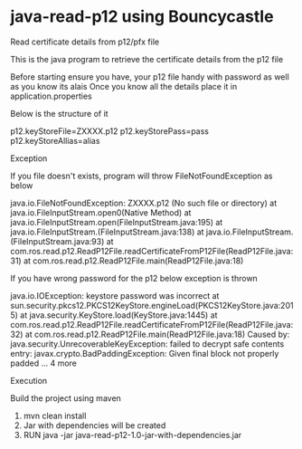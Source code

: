 # java-read-p12 using Bouncycastle
Read certificate details from p12/pfx file

This is the java program to retrieve the certificate details from the p12 file

Before starting ensure you have, your p12 file handy with password as well as you know its alais
Once you know all the details place it in application.properties

Below is the structure of it 

p12.keyStoreFile=ZXXXX.p12
p12.keyStorePass=pass
p12.keyStoreAllias=alias

Exception

If you file doesn't exists, program will throw FileNotFoundException as below

java.io.FileNotFoundException: ZXXXX.p12 (No such file or directory)
	at java.io.FileInputStream.open0(Native Method)
	at java.io.FileInputStream.open(FileInputStream.java:195)
	at java.io.FileInputStream.<init>(FileInputStream.java:138)
	at java.io.FileInputStream.<init>(FileInputStream.java:93)
	at com.ros.read.p12.ReadP12File.readCertificateFromP12File(ReadP12File.java:31)
	at com.ros.read.p12.ReadP12File.main(ReadP12File.java:18)


If you have wrong password for the p12 below exception is thrown

java.io.IOException: keystore password was incorrect
	at sun.security.pkcs12.PKCS12KeyStore.engineLoad(PKCS12KeyStore.java:2015)
	at java.security.KeyStore.load(KeyStore.java:1445)
	at com.ros.read.p12.ReadP12File.readCertificateFromP12File(ReadP12File.java:32)
	at com.ros.read.p12.ReadP12File.main(ReadP12File.java:18)
Caused by: java.security.UnrecoverableKeyException: failed to decrypt safe contents entry: javax.crypto.BadPaddingException: Given final block not properly padded
	... 4 more


Execution

Build the project using maven 

1. mvn clean install
2. Jar with dependencies will be created 
3. RUN java -jar java-read-p12-1.0-jar-with-dependencies.jar
